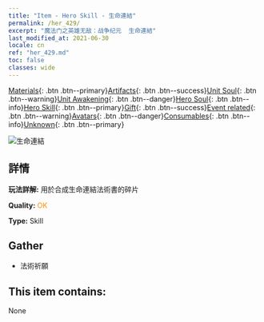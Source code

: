 ```yaml
---
title: "Item - Hero Skill - 生命連結"
permalink: /her_429/
excerpt: "魔法门之英雄无敌：战争纪元  生命連結"
last_modified_at: 2021-06-30
locale: cn
ref: "her_429.md"
toc: false
classes: wide
---
```

 [Materials](/ItemsCN/){: .btn .btn--primary}[Artifacts](/ItemsCN/Artifacts/){: .btn .btn--success}[Unit Soul](/ItemsCN/UnitSoul/){: .btn .btn--warning}[Unit Awakening](/ItemsCN/UnitAwakening/){: .btn .btn--danger}[Hero Soul](/ItemsCN/HeroSoul/){: .btn .btn--info}[Hero Skill](/ItemsCN/HeroSkill/){: .btn .btn--primary}[Gift](/ItemsCN/Gift/){: .btn .btn--success}[Event related](/ItemsCN/Events/){: .btn .btn--warning}[Avatars](/ItemsCN/Avatars/){: .btn .btn--danger}[Consumables](/ItemsCN/Consumables/){: .btn .btn--info}[Unknown](/ItemsCN/Unknown/){: .btn .btn--primary}

 ![生命連結](/images/t/ps_shengminglianjie.png)

## 詳情
 **玩法詳解:** 用於合成生命連結法術書的碎片

 **Quality:** <span style="color: #FF8C00">OK</span>

 **Type:** Skill

## Gather

*    法術祈願 

## This item contains:

  None

